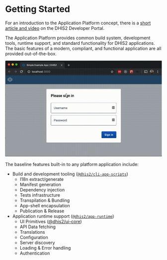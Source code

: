 # Getting Started

For an introduction to the Application Platform concept, there is a [short article and video](https://developers.dhis2.org/2019/07/what-is-this-app-platform/) on the DHIS2 Developer Portal.

The Application Platform provides common build system, development tools, runtime support, and standard functionality for DHIS2 applications. The basic features of a modern, compliant, and functional application are all provided out-of-the-box.

![Empty application shell](./images/empty-shell.gif)

The baseline features built-in to any platform application include:

-   Build and development tooling ([`@dhis2/cli-app-scripts`](scripts))
    -   I18n extract/generate
    -   Manifest generation
    -   Dependency injection
    -   Tests infrastructure
    -   Transpilation & Bundling
    -   App-shell encapsulation
    -   Publication & Release
-   Application runtime support ([`@dhis2/app-runtime`](https://runtime.dhis2.nu))
    -   UI Primitives ([@dhis2/ui-core](https://ui-core.dhis2.nu))
    -   API Data fetching
    -   Translations
    -   Configuration
    -   Server discovery
    -   Loading & Error handling
    -   Authentication
